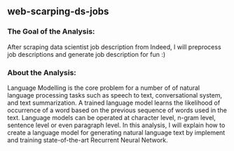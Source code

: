 ## web-scarping-ds-jobs

### The Goal of the Analysis:
After scraping data scientist job description from Indeed, I will preprocess job descriptions and generate job description for fun :)

### About the Analysis:
Language Modelling is the core problem for a number of of natural language processing tasks such as speech to text, conversational system, and text summarization. A trained language model learns the likelihood of occurrence of a word based on the previous sequence of words used in the text. Language models can be operated at character level, n-gram level, sentence level or even paragraph level. In this analysis, I will explain how to create a language model for generating natural language text by implement and training state-of-the-art Recurrent Neural Network.

